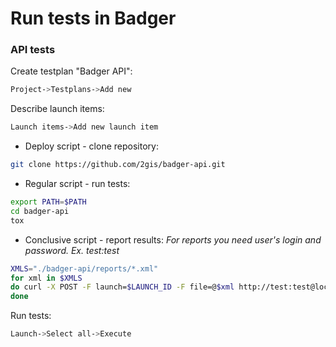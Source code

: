 # Run tests in Badger

### API tests

Create testplan "Badger API":
```bash
Project->Testplans->Add new
```
Describe launch items:
```bash
Launch items->Add new launch item
```
 - Deploy script - clone repository:
```bash
git clone https://github.com/2gis/badger-api.git
```
 - Regular script - run tests:
```bash
export PATH=$PATH
cd badger-api
tox
```
 - Conclusive script - report results:
*For reports you need user's login and password. Ex. test:test*
```bash
XMLS="./badger-api/reports/*.xml"
for xml in $XMLS
do curl -X POST -F launch=$LAUNCH_ID -F file=@$xml http://test:test@localhost:8000/api/external/report-xunit/$TESTPLAN_ID/junit/$xml
done
```
Run tests:
```bash
Launch->Select all->Execute
```